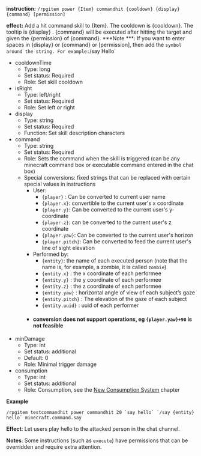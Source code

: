 **instruction:**
`/rpgitem power {Item} commandhit {cooldown} {display} {command} [permission]`

**effect:**
Add a hit command skill to {Item}. The cooldown is {cooldown}. The tooltip is {display} . {command} will be executed after hitting the target and given the {permission} of {command}.
***Note ***: If you want to enter spaces in {display} or {command} or [permission], then add the ` symbol around the string. For example: `/say Hello`
- cooldownTime
  - Type: long
  - Set status: Required
  - Role: Set skill cooldown
- isRight
  - Type: left/right
  - Set status: Required
  - Role: Set left or right
- display
  - Type: string
  - Set status: Required
  - Function: Set skill description characters
- command
  - Type: string
  - Set status: Required
  - Role: Sets the command when the skill is triggered (can be any minecraft command box or executable command entered in the chat box)
  - Special conversions: fixed strings that can be replaced with certain special values ​​in instructions
    - User:
      - `{player}` : Can be converted to current user name
      - `{player.x}`: convertible to the current user's x coordinate
      - `{player.y}`: Can be converted to the current user's y-coordinate
      - `{player.z}`: can be converted to the current user's z coordinate
      - `{player.yaw}`: Can be converted to the current user's horizon
      - `{player.pitch}`: Can be converted to feed the current user's line of sight elevation
    - Performed by:
      - `{entity}`: the name of each executed person (note that the name is, for example, a zombie, it is called `zombie`)
      - `{entity.x}` : the x coordinate of each performee
      - `{entity.y}` : the y coordinate of each performee
      - `{entity.z}` : the z coordinate of each performee
      - `{entity.yaw}` : horizontal angle of view of each subject’s gaze
      - `{entity.pitch}` : The elevation of the gaze of each subject
      - `{entity.uuid}` : uuid of each performer
    - #### conversion does not support operations, eg `{player.yaw}+90` is not feasible
- minDamage
  - Type: int
  - Set status: additional
  - Default: 0
  - Role: Minimal trigger damage
- consumption
  - Type: int
  - Set status: additional
  - Role: Consumption, see the [New Consumption System](https://github.com/NyaaCat/RPGitems-reloaded/wiki/New-durability-system) chapter

**Example**
```
/rpgitem testcommandhit power commandhit 20 `say hello` `/say {entity} hello` minecraft.command.say
```
**Effect**: Let users play hello to the attacked person in the chat channel.

**Notes**: Some instructions (such as `execute`) have permissions that can be overridden and require extra attention.
